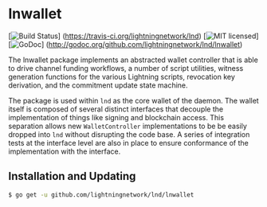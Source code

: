 lnwallet
=========

[![Build Status](http://img.shields.io/travis/lightningnetwork/lnd.svg)]
(https://travis-ci.org/lightningnetwork/lnd) 
[![MIT licensed](https://img.shields.io/badge/license-MIT-blue.svg)]
[![GoDoc](https://img.shields.io/badge/godoc-reference-blue.svg)]
(http://godoc.org/github.com/lightningnetwork/lnd/lnwallet)

The lnwallet package implements an abstracted wallet controller that is able to
drive channel funding workflows, a number of script utilities, witness
generation functions for the various Lightning scripts, revocation key
derivation, and the commitment update state machine. 

The package is used within `lnd` as the core wallet of the daemon. The wallet
itself is composed of several distinct interfaces that decouple the
implementation of things like signing and blockchain access. This separation
allows new `WalletController` implementations to be be easily dropped into
`lnd` without disrupting the code base. A series of integration tests at the
interface level are also in place to ensure conformance of the implementation
with the interface.


## Installation and Updating

```bash
$ go get -u github.com/lightningnetwork/lnd/lnwallet
```
